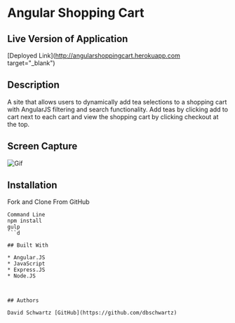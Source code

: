 # Angular Shopping Cart

## Live Version of Application
[Deployed Link](http://angularshoppingcart.herokuapp.com target="_blank")

## Description
A site that allows users to dynamically add tea selections to a shopping cart with AngularJS filtering and search functionality. Add teas by clicking add to cart next to each cart and view the shopping cart by clicking checkout at the top.  




## Screen Capture

![Gif](/gif.gif "Gif")


## Installation

Fork and Clone From GitHub
```
Command Line
npm install 
gulp
```d

## Built With

* Angular.JS
* JavaScript   
* Express.JS
* Node.JS



## Authors

David Schwartz [GitHub](https://github.com/dbschwartz)